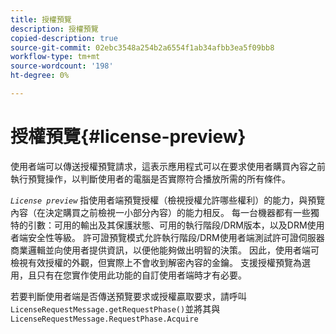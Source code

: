 ```yaml
---
title: 授權預覽
description: 授權預覽
copied-description: true
source-git-commit: 02ebc3548a254b2a6554f1ab34afbb3ea5f09bb8
workflow-type: tm+mt
source-wordcount: '198'
ht-degree: 0%

---
```


# 授權預覽{#license-preview}

使用者端可以傳送授權預覽請求，這表示應用程式可以在要求使用者購買內容之前執行預覽操作，以判斷使用者的電腦是否實際符合播放所需的所有條件。

*`License preview`* 指使用者端預覽授權（檢視授權允許哪些權利）的能力，與預覽內容（在決定購買之前檢視一小部分內容）的能力相反。 每一台機器都有一些獨特的引數：可用的輸出及其保護狀態、可用的執行階段/DRM版本，以及DRM使用者端安全性等級。 許可證預覽模式允許執行階段/DRM使用者端測試許可證伺服器商業邏輯並向使用者提供資訊，以便他能夠做出明智的決策。 因此，使用者端可檢視有效授權的外觀，但實際上不會收到解密內容的金鑰。 支援授權預覽為選用，且只有在您實作使用此功能的自訂使用者端時才有必要。

若要判斷使用者端是否傳送預覽要求或授權贏取要求，請呼叫 `LicenseRequestMessage.getRequestPhase()`並將其與 `LicenseRequestMessage.RequestPhase.Acquire`

